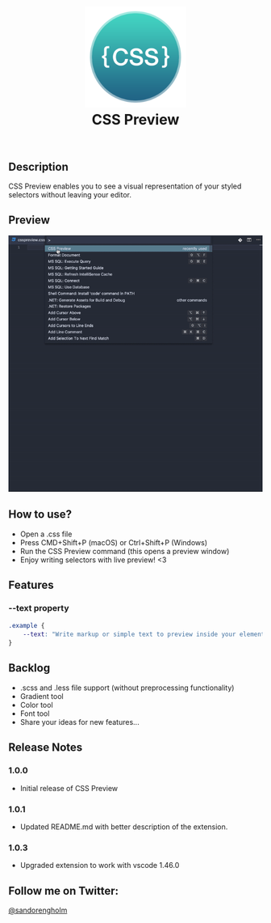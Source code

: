 <h1 align="center">
  <br>
    <img src="https://github.com/sandorengholm/csspreview/blob/master/images/icon.png?raw=true" alt="logo" width="200">
  <br>
  CSS Preview
  <br>
  <br>
</h1>

## Description
CSS Preview enables you to see a visual representation of your styled selectors without leaving your editor.

## Preview
![CSS Preview](https://github.com/sandorengholm/csspreview/blob/master/images/csspreview.gif?raw=true)

## How to use?
* Open a .css file
* Press CMD+Shift+P (macOS) or Ctrl+Shift+P (Windows)
* Run the CSS Preview command (this opens a preview window)
* Enjoy writing selectors with live preview! <3

## Features
### --text property
```css
.example {
    --text: "Write markup or simple text to preview inside your element";
}
```

## Backlog
* .scss and .less file support (without preprocessing functionality)
* Gradient tool
* Color tool
* Font tool
* Share your ideas for new features...

## Release Notes

### 1.0.0
* Initial release of CSS Preview

### 1.0.1
* Updated README.md with better description of the extension.

### 1.0.3
* Upgraded extension to work with vscode 1.46.0

## Follow me on Twitter:
[@sandorengholm](https://twitter.com/sandorengholm)